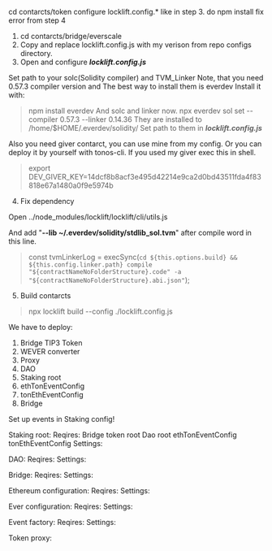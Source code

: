 cd contarcts/token
configure locklift.config.* like in step 3.
do npm install
fix error from step 4



1. cd contarcts/bridge/everscale
2. Copy and replace locklift.config.js with my verison from repo configs directory.
3. Open and configure ***locklift.config.js***

Set path to your solc(Solidity compiler) and TVM_Linker
Note, that you need 0.57.3 compiler version and 
The best way to install them is everdev
Install it with:
> npm install everdev
And solc and linker now.
> npx everdev sol set --compiler 0.57.3 --linker 0.14.36
They are installed to /home/$HOME/.everdev/solidity/
Set path to them in ***locklift.config.js***

Also you need giver contarct, you can use mine from my config. Or you can deploy it by yourself with tonos-cli.
If you used my giver exec this in shell.
> export DEV_GIVER_KEY=14dcf8b8acf3e495d42214e9ca2d0bd43511fda4f83818e67a1480a0f9e5974b

4. Fix dependency

Open ../node_modules/locklift/locklift/cli/utils.js

And add "**--lib ~/.everdev/solidity/stdlib_sol.tvm**" after compile word in this line.
> const tvmLinkerLog = execSync(`cd ${this.options.build} && ${this.config.linker.path} compile "${contractNameNoFolderStructure}.code" -a "${contractNameNoFolderStructure}.abi.json"`);

5. Build contarcts

> npx locklift build --config ./locklift.config.js

We have to deploy:
1. Bridge TIP3 Token
2. WEVER converter
3. Proxy
3. DAO
4. Staking root
5. ethTonEventConfig
6. tonEthEventConfig
7. Bridge

Set up events in Staking config!

Staking root:
Reqires: 
Bridge token root
Dao root
ethTonEventConfig
tonEthEventConfig
Settings:

DAO:
Reqires:
Settings:

Bridge:
Reqires:
Settings:

Ethereum configuration:
Reqires:
Settings:

Ever configuration:
Reqires:
Settings:

Event factory:
Reqires:
Settings:

Token proxy: